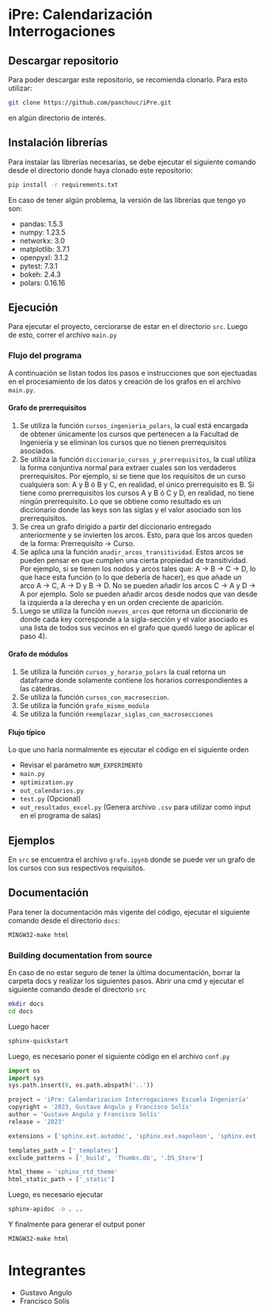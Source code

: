 # iPre: Calendarización Interrogaciones

## Descargar repositorio

Para poder descargar este repositorio, se recomienda clonarlo. Para esto utilizar:

```sh
git clone https://github.com/panchouc/iPre.git
```
en algún directorio de interés.

## Instalación librerías

Para instalar las librerías necesarias, se debe ejecutar el siguiente comando desde el directorio donde haya clonado este repositorio:

```sh
pip install -r requirements.txt
```

En caso de tener algún problema, la versión de las librerías que tengo yo son:

- pandas: 1.5.3
- numpy: 1.23.5
- networkx: 3.0
- matplotlib: 3.7.1
- openpyxl: 3.1.2
- pytest: 7.3.1
- bokeh: 2.4.3
- polars: 0.16.16


## Ejecución


Para ejecutar el proyecto, cerciorarse de estar en el directorio `src`. Luego de esto, correr el archivo `main.py`

### Flujo del programa
A continuación se listan todos los pasos e instrucciones que son ejectuadas en el procesamiento de los datos y creación de los grafos en el archivo `main.py`.

#### Grafo de prerrequisitos

1) Se utiliza la función `cursos_ingenieria_polars`, la cual está encargada de obtener únicamente los cursos que pertenecen a la Facultad de Ingeniería y se eliminan los cursos que no tienen prerrequisitos asociados.
2) Se utiliza la función `diccionario_cursos_y_prerrequisitos`, la cual utiliza la forma conjuntiva normal para extraer cuales son los verdaderos prerrequisitos. Por ejemplo, si se tiene que los requisitos de un curso cualquiera son: A y B ó B y C, en realidad, el único prerrequisito es B. Si tiene como prerrequisitos los cursos
A y B ó C y D, en realidad, no tiene ningún prerrequisito. Lo que se obtiene como resultado es un diccionario donde las keys son las siglas y el valor asociado son los prerrequisitos.
3) Se crea un grafo dirigido a partir del diccionario entregado anteriormente y se invierten los arcos. Esto, para que los arcos queden de la forma: Prerrequisito -> Curso.
4) Se aplica una la función `anadir_arcos_transitividad`. Estos arcos se pueden pensar en que cumplen una cierta propiedad de transitividad. Por ejemplo, si se tienen los nodos y arcos tales que: A -> B -> C -> D, lo que hace esta función (o lo que debería de hacer), es que añade un arco A -> C, A -> D y B -> D. No se pueden añadir los arcos C -> A y D -> A por ejemplo. Solo se pueden añadir arcos desde nodos que van desde la izquierda a la derecha y en un orden creciente de aparición.  
5) Luego se utiliza la función `nuevos_arcos` que retorna un diccionario de donde cada key corresponde a la sigla-sección y el valor asociado es una lista de todos sus vecinos en el grafo que quedó luego de aplicar el paso 4).

#### Grafo de módulos

1) Se utiliza la función `cursos_y_horario_polars` la cual retorna un dataframe donde solamente contiene los horarios correspondientes a las cátedras.
2) Se utiliza la función `cursos_con_macroseccion`.
3) Se utiliza la función `grafo_mismo_modulo`
4) Se utiliza la función `reemplazar_siglas_con_macrosecciones`

#### Flujo típico

Lo que uno haría normalmente es ejecutar el código en el siguiente orden


- Revisar el parámetro `NUM_EXPERIMENTO`
- `main.py`
- `optimization.py`
- `out_calendarios.py`
- `test.py` (Opcional)
- `out_resultados_excel.py` (Genera archivo `.csv` para utilizar como input en el programa de salas)

## Ejemplos

En `src` se encuentra el archivo `grafo.ipynb` donde se puede ver un grafo de los cursos con sus respectivos requisitos.

## Documentación

Para tener la documentación más vigente del código, ejecutar el siguiente comando desde el directorio `docs`:

```sh
MINGW32-make html
```

### Building documentation from source

En caso de no estar seguro de tener la última documentación, borrar la carpeta docs y realizar los siguientes pasos.
Abrir una cmd y ejecutar el siguiente comando desde el directorio `src`


```sh
mkdir docs
cd docs
```

Luego hacer
```sh
sphinx-quickstart
```

Luego, es necesario poner el siguiente código en el archivo `conf.py`

```python
import os
import sys
sys.path.insert(0, os.path.abspath('..'))

project = 'iPre: Calendarizacion Interrogaciones Escuela Ingeniería'
copyright = '2023, Gustavo Angulo y Francisco Solís'
author = 'Gustavo Angulo y Francisco Solís'
release = '2023'

extensions = ['sphinx.ext.autodoc', 'sphinx.ext.napoleon', 'sphinx.ext.todo']

templates_path = ['_templates']
exclude_patterns = ['_build', 'Thumbs.db', '.DS_Store']

html_theme = 'sphinx_rtd_theme'
html_static_path = ['_static']
```

Luego, es necesario ejecutar

```sh
sphinx-apidoc -o . ..
```

Y finalmente para generar el output poner

```sh
MINGW32-make html
```


# Integrantes
- Gustavo Angulo
- Francisco Solís